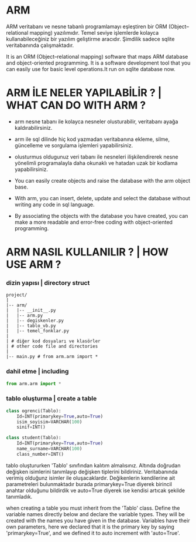 # ARM 
ARM veritabanı ve nesne tabanlı programlamayı eşleştiren bir ORM (Object–relational mapping) yazılımıdır. Temel seviye işlemlerde kolayca kullanabileceğiniz bir yazılım geliştirme aracıdır. Şimdilik sadece sqlite veritabanında çalışmaktadır.

It is an ORM (Object–relational mapping) software that maps ARM database and object-oriented programming. It is a software development tool that you can easily use for basic level operations.It run on sqlite database now.

# ARM İLE NELER YAPILABİLİR ? | WHAT CAN DO WITH ARM ?
* arm nesne tabanı ile kolayca nesneler olusturabilir, veritabanı ayağa kaldırabilirsiniz. 
* arm ile sql dilinde hiç kod yazmadan veritabanına ekleme, silme, güncelleme ve sorgulama işlemleri yapabilirsiniz.
* olusturmus oldugunuz veri tabanı ile nesneleri ilişkilendirerek nesne yönelimli programalayla daha okunaklı ve hatadan uzak bir kodlama yapabilirsiniz.

* You can easily create objects and raise the database with the arm object base.
* With arm, you can insert, delete, update and select the database without writing any code in sql language.
* By associating the objects with the database you have created, you can make a more readable and error-free coding with object-oriented programming.

# ARM NASIL KULLANILIR ? | HOW USE ARM ?
### dizin yapısı | directory struct
```
project/
|
|-- arm/
|   |-- __init__.py
|   |-- arm.py
|   |-- degiskenler.py
|   |-- tablo_vb.py
|   |-- temel_fonklar.py
|
| # diğer kod dosyaları ve klasörler
| # other code file and directories
|
|-- main.py # from arm.arm import *

```
### dahil etme | including
```python
from arm.arm import *
```
### tablo oluşturma | create a table
```python
class ogrenci(Tablo):
    Id=INT(primarykey=True,auto=True)
    isim_soyisim=VARCHAR(100)
    sinif=INT()

class student(Tablo):
    Id=INT(primarykey=True,auto=True)
    name_surname=VARCHAR(100)
    class_number=INT()
```
tablo oluştururken 'Tablo' sınıfından kalıtım almalısınız. Altında doğrudan değişken isimlerini tanımlayıp değişken tiplerini bildiriniz. Veritabanında verimiş olduğunz isimler ile oluşacaklardır. Değikenlerin kendilerine ait parametreleri bulunmaktadır burada primarykey=True diyerek birincil anahtar olduğunu bildirdik ve auto=True diyerek ise kendisi artıcak şekilde tanımladık.

when creating a table you must inherit from the 'Tablo' class. Define the variable names directly below and declare the variable types. They will be created with the names you have given in the database. Variables have their own parameters, here we declared that it is the primary key by saying 'primarykey=True', and we defined it to auto increment with 'auto=True'.


